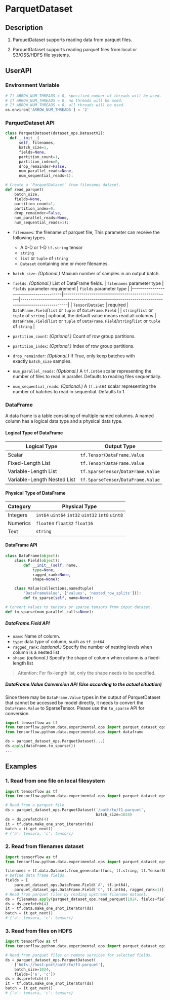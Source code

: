 # ParquetDataset

## Description

1. ParquetDataset supports reading data from parquet files.

2. ParquetDataset supports reading parquet files from local or S3/OSS/HDFS file systems.

## UserAPI

### Environment Variable
```python
# If ARROW_NUM_THREADS > 0, specified number of threads will be used.
# If ARROW_NUM_THREADS = 0, no threads will be used.
# If ARROW_NUM_THREADS < 0, all threads will be used.
os.environ['ARROW_NUM_THREADS'] = '2'
```

### ParquetDataset API
```python
class ParquetDataset(dataset_ops.DatasetV2):
  def __init__(
      self, filenames,
      batch_size=1,
      fields=None,
      partition_count=1,
      partition_index=0,
      drop_remainder=False,
      num_parallel_reads=None,
      num_sequential_reads=1):

# Create a `ParquetDataset` from filenames dataset.
def read_parquet(
    batch_size,
    fields=None,
    partition_count=1,
    partition_index=0,
    drop_remainder=False,
    num_parallel_reads=None,
    num_sequential_reads=1):
```

- `filenames`: the filename of parquet file, This parameter can receive the following types.
    - A 0-D or 1-D `tf.string` tensor
    - `string`
    - `list` or `tuple` of `string`
    - `Dataset` containing one or more filenames.

- `batch_size`: *(Optional.)* Maxium number of samples in an output batch.

- `fields`: *(Optional.)* List of DataFrame fields.
    | `filenames` parameter type             | `fields` parameter requirement                     | `fields` parameter type                                                                         |
    |----------------------------------------|----------------------------------------------------|-------------------------------------------------------------------------------------------------|
    | `Tensor`/`DataSet`                     | required                                           | `DataFrame.Field`/`list` or `tuple` of `DataFrame.Field`                                        |
    | `string`/`list` or `tuple` of `string` | optional, the default value means read all columns | `DataFrame.Field`/`list` or `tuple` of `DataFrame.Field`/`string`/`list` or `tuple` of `string` |

- `partition_count`: *(Optional.)* Count of row group partitions.

- `partition_index`: *(Optional.)* Index of row group partitions.

- `drop_remainder`: *(Optional.)* If True, only keep batches with exactly `batch_size` samples.

- `num_parallel_reads`: *(Optional.)* A `tf.int64` scalar representing the number of files to read in parallel. Defaults to reading files sequentially.

- `num_sequential_reads`: *(Optional.)* A `tf.int64` scalar representing the number of batches to read in sequential. Defaults to 1.

### DataFrame
A data frame is a table consisting of multiple named columns. A named column has a logical data type and a physical data type.

#### Logical Type of DataFrame

| Logical Type                            | Output Type                         |
|-----------------------------------------|-------------------------------------|
| Scalar                                  | `tf.Tensor`/`DataFrame.Value`       |
| Fixed-Length List                       | `tf.Tensor`/`DataFrame.Value`       |
| Variable-Length List                    | `tf.SparseTensor`/`DataFrame.Value` |
| Variable-Length Nested List             | `tf.SparseTensor`/`DataFrame.Value` |

#### Physical Type of DataFrame
| Category | Physical Type                                    |
|----------|--------------------------------------------------|
| Integers | `int64` `uint64` `int32` `uint32` `int8` `uint8` |
| Numerics | `float64` `float32` `float16`                    |
| Text     | `string`                                         |

#### DataFrame API

```python
class DataFrame(object):
    class Field(object):
        def __init__(self, name,
            type=None,
            ragged_rank=None,
            shape=None):

    class Value(collections.namedtuple(
        'DataFrameValue', ['values', 'nested_row_splits'])):
        def to_sparse(self, name=None):

# Convert values to tensors or sparse tensors from input dataset.
def to_sparse(num_parallel_calls=None):
```

##### DataFrame.Field API
- `name`: Name of column.
- `type`: data type of column, such as `tf.int64`
- `ragged_rank`: *(optional.)* Specify the number of nesting levels when column is a nested list
- `shape`: *(optional.)* Specify the shape of column when column is a fixed-length list
> Attention: For fix-length list, only the shape needs to be specified.

##### DataFrame.Value Conversion API (Use according to the actual situation)
Since there may be `DataFrame.Value` types in the output of ParquetDataset that cannot be accessed by model directly, it needs to convert the `DataFrame.Value` to SparseTensor. Please use the `to_sparse` API for conversion.
```python
import tensorflow as tf
from tensorflow.python.data.experimental.ops import parquet_dataset_ops
from tensorflow.python.data.experimental.ops import dataframe

ds = parquet_dataset_ops.ParquetDataset(...)
ds.apply(dataframe.to_sparse())
...
```

## Examples

### 1. Read from one file on local filesystem

```python
import tensorflow as tf
from tensorflow.python.data.experimental.ops import parquet_dataset_ops

# Read from a parquet file.
ds = parquet_dataset_ops.ParquetDataset('/path/to/f1.parquet',
                                        batch_size=1024)
ds = ds.prefetch(4)
it = tf.data.make_one_shot_iterator(ds)
batch = it.get_next()
# {'a': tensora, 'c': tensorc}
```

### 2. Read from filenames dataset

```python
import tensorflow as tf
from tensorflow.python.data.experimental.ops import parquet_dataset_ops

filenames = tf.data.Dataset.from_generator(func, tf.string, tf.TensorShape([]))
# Define data frame fields.
fields = [
    parquet_dataset_ops.DataFrame.Field('A', tf.int64),
    parquet_dataset_ops.DataFrame.Field('C', tf.int64, ragged_rank=1)]
# Read from parquet files by reading upstream filename dataset.
ds = filenames.apply(parquet_dataset_ops.read_parquet(1024, fields=fields))
ds = ds.prefetch(4)
it = tf.data.make_one_shot_iterator(ds)
batch = it.get_next()
# {'a': tensora, 'c': tensorc}
```

### 3. Read from files on HDFS

```python
import tensorflow as tf
from tensorflow.python.data.experimental.ops import parquet_dataset_ops

# Read from parquet files on remote services for selected fields.
ds = parquet_dataset_ops.ParquetDataset(
    ['hdfs://host:port/path/to/f3.parquet'],
    batch_size=1024,
    fields=['a', 'c'])
ds = ds.prefetch(4)
it = tf.data.make_one_shot_iterator(ds)
batch = it.get_next()
# {'a': tensora, 'c': tensorc}
```
